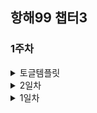 ## 항해99 챕터3

### 1주차


<details>
<summary>토글템플릿
</summary>
<div markdown="1">
- 내용
</div>
</details>


<details>
<summary>2일차
</summary>
<div markdown="1">

</div>
</details>



<details>
<summary>1일차
</summary>
<div markdown="1">

- 알고리즘 주차가 끝나고, 드디어 주특기가 시작되는 날이다.

스프링이란것을 본격적으로 진행하는 것이지만, 외부 강의로 일주일 전부터 학습은 시작하고 있긴하였다.

김영한 강사의 스프링 강의... 매우 만족스럽게 듣고있다. 다만, 오늘은 항해에서 제공하는 것으로 학습을 해보았다.

확실히 학습 방향이 다른게 보인다. 항해는 속성?공부법을 따르는 듯이 빠르게 진행해나가고,

김영한 강사의 강의는 역사적 이슈부터 설명하며 이해 + 속성 위주로 느껴진다.

김영한 강사의 말에 따르면, 나는 학자형 스타일이라 확실히 항해의 강의는 뭐랄까.. 너무 빠르다..

아무튼.. 나름 생각해본 계획은.. 항해에서 제공하는 강의로 빠르게 스프링을 전체적으로 탐색해보고,

거기서 생긴 구멍들은 김영한 강사의 강의로 매꾸면 시너지가 좋아보인다.

다만 걱정되는것은... 김영한 강사님의 강의는.. 나의 계힉된 시간에 비해 너무 길어서 압박이 느껴진다..

2개월안에 초급딱지를 때내는것이 목표이다 보니.. 성급함이 앞서는게 사실이긴하다.

</div>
</details>
